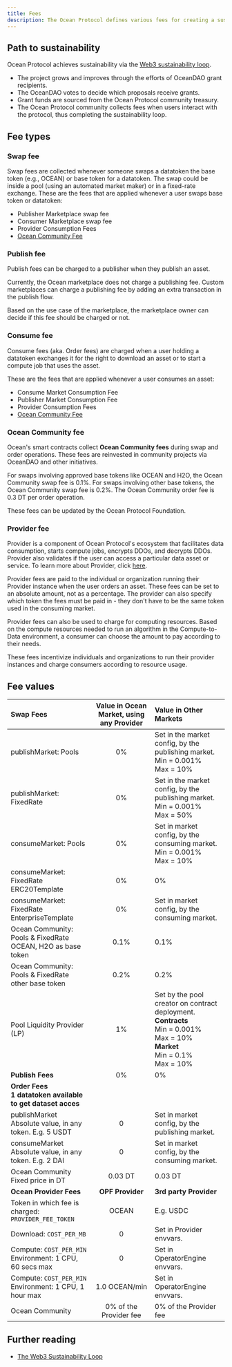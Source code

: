 ```yaml
---
title: Fees
description: The Ocean Protocol defines various fees for creating a sustainability loop.
---
```


## Path to sustainability

Ocean Protocol achieves sustainability via the [Web3 sustainability loop](https://blog.oceanprotocol.com/the-web3-sustainability-loop-b2a4097a36e).
- The project grows and improves through the efforts of OceanDAO grant recipients.
- The OceanDAO votes to decide which proposals receive grants.
- Grant funds are sourced from the Ocean Protocol community treasury.
- The Ocean Protocol community collects fees when users interact with the protocol, thus completing the sustainability loop.

## Fee types

### Swap fee

Swap fees are collected whenever someone swaps a datatoken the base token (e.g., OCEAN) or base token for a datatoken. The swap could be inside a pool (using an automated market maker) or in a fixed-rate exchange.
These are the fees that are applied whenever a user swaps base token or datatoken:

- Publisher Marketplace swap fee
- Consumer Marketplace swap fee
- Provider Consumption Fees
- [Ocean Community Fee](#ocean-community-fee)

### Publish fee

Publish fees can be charged to a publisher when they publish an asset.

Currently, the Ocean marketplace does not charge a publishing fee. Custom marketplaces can charge a publishing fee by adding an extra transaction in the publish flow.

Based on the use case of the marketplace, the marketplace owner can decide if this fee should be charged or not.

### Consume fee

Consume fees (aka. Order fees) are charged when a user holding a datatoken exchanges it for the right to download an asset or to start a compute job that uses the asset.

These are the fees that are applied whenever a user consumes an asset:

- Consume Market Consumption Fee
- Publisher Market Consumption Fee
- Provider Consumption Fees
- [Ocean Community Fee](#ocean-community-fee)

### Ocean Community fee

Ocean's smart contracts collect **Ocean Community fees** during swap and order operations. These fees are reinvested in community projects via OceanDAO and other initiatives. 

For swaps involving approved base tokens like OCEAN and H2O, the Ocean Community swap fee is 0.1%. For swaps involving other base tokens, the Ocean Community swap fee is 0.2%. The Ocean Community order fee is 0.3 DT per order operation. 

These fees can be updated by the Ocean Protocol Foundation.

### Provider fee

Provider is a component of Ocean Protocol's ecosystem that facilitates data consumption, starts compute jobs, encrypts DDOs, and decrypts DDOs. Provider also validates if the user can access a particular data asset or service. To learn more about Provider, click [here](https://github.com/oceanprotocol/provider).

Provider fees are paid to the individual or organization running their Provider instance when the user orders an asset. These fees can be set to an absolute amount, not as a percentage. The provider can also specify which token the fees must be paid in - they don't have to be the same token used in the consuming market.

Provider fees can also be used to charge for computing resources. Based on the compute resources needed to run an algorithm in the Compute-to-Data environment, a consumer can choose the amount to pay according to their needs.

These fees incentivize individuals and organizations to run their provider instances and charge consumers according to resource usage.

## Fee values

| Swap Fees                                                     | Value in Ocean Market, using any Provider | Value in Other Markets                                                                                                                           |
| :------------------------------------------------------------ | :----------------------------------------:| :----------------------------------------------------------------------------------------------------------------------------------------------- |
| publishMarket: Pools                                          | 0%                                        | Set in the market config, by the publishing market.<br>Min = 0.001%<br>Max = 10%                                                                 |
| publishMarket: FixedRate                                      | 0%                                        | Set in the market config, by the publishing market.<br>Min = 0.001%<br>Max = 50%                                                                 |
| consumeMarket: Pools                                          | 0%                                        | Set in market config, by the consuming market.<br>Min = 0.001%<br>Max = 10%                                                                      |
| consumeMarket: FixedRate<br>ERC20Template                     | 0%                                        | 0%                                                                                                                                               |
| consumeMarket: FixedRate<br>EnterpriseTemplate                | 0%                                        | Set in market config, by the consuming market.                                                                                                   |
| Ocean Community: Pools & FixedRate<br>OCEAN, H2O as base token| 0.1%                                      | 0.1%                                                                                                                                             |
| Ocean Community: Pools & FixedRate<br>other base token        | 0.2%                                      | 0.2%                                                                                                                                             |
| Pool Liquidity Provider (LP)                                  | 1%                                        | Set by the pool creator on contract deployment.<br><b>Contracts</b> <br> Min = 0.001% <br>Max = 10%<br><b>Market</b> <br>Min = 0.1% <br>Max = 10%|
| <b>Publish Fees</b>                                           | 0%                                        | 0%                                                                                                                                               |
| <b>Order Fees <br>1 datatoken available to get dataset acces  |                                           |                                                                                                                                                  |
| publishMarket<br>Absolute value, in any token. E.g. 5 USDT    | 0                                         | Set in market config, by the publishing market.                                                                                                  |
| consumeMarket<br>Absolute value, in any token. E.g. 2 DAI     | 0                                         | Set in market config, by the consuming market.                                                                                                   |
| Ocean Community<br>Fixed price in DT                          | 0.03 DT                                   | 0.03 DT                                                                                                                                          |
| <b>Ocean Provider Fees</b>                                    | <b>OPF Provider</b>                       | <b>3rd party Provider</b>                                                                                                                        |
| Token in which fee is charged: `PROVIDER_FEE_TOKEN`           | OCEAN                                     | E.g. USDC                                                                                                                                        |
| Download: `COST_PER_MB`                                       | 0                                         | Set in Provider envvars.                                                                                                                         |
| Compute: `COST_PER_MIN`<br> Environment: 1 CPU, 60 secs max   | 0                                         | Set in OperatorEngine envvars.                                                                                                                   |
| Compute: `COST_PER_MIN`<br> Environment: 1 CPU, 1 hour max    | 1.0 OCEAN/min                             | Set in OperatorEngine envvars.                                                                                                                   |
| Ocean Community                                               | 0% of the Provider fee                    | 0% of the Provider fee                                                                                                                           |

## Further reading

- [The Web3 Sustainability Loop](https://blog.oceanprotocol.com/the-web3-sustainability-loop-b2a4097a36e)
